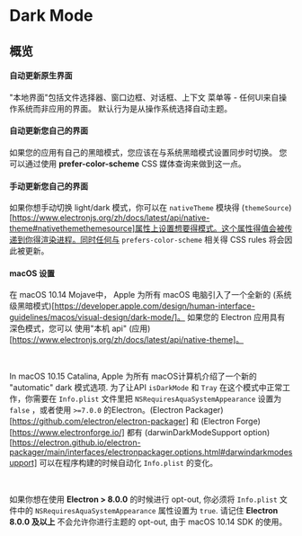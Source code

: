 # Dark Mode

## 概览

#### 自动更新原生界面

"本地界面"包括文件选择器、窗口边框、对话框、上下文 菜单等 - 任何UI来自操作系统而非应用的界面。 默认行为是从操作系统选择自动主题。


#### 自动更新您自己的界面

如果您的应用有自己的黑暗模式，您应该在与系统黑暗模式设置同步时切换。 您可以通过使用 **prefer-color-scheme** CSS 媒体查询来做到这一点。

#### 手动更新您自己的界面

如果你想手动切换 light/dark 模式，你可以在 `nativeTheme` 模块得 (`themeSource`)[https://www.electronjs.org/zh/docs/latest/api/native-theme#nativethemethemesource]属性上设置想要得模式。这个属性得值会被传递到你得渲染进程。同时任何与 `prefers-color-scheme` 相关得 CSS rules 将会因此被更新。 

#### macOS 设置

在 macOS 10.14 Mojave中， Apple 为所有 macOS 电脑引入了一个全新的 (系统级黑暗模式)[https://developer.apple.com/design/human-interface-guidelines/macos/visual-design/dark-mode/]。 如果您的 Electron 应用具有深色模式，您可以 使用"本机 api" (应用)[https://www.electronjs.org/zh/docs/latest/api/native-theme]。

<br>

In macOS 10.15 Catalina, Apple 为所有 macOS计算机介绍了一个新的 "automatic" dark 模式选项. 为了让API `isDarkMode` 和 `Tray` 在这个模式中正常工作，你需要在 `Info.plist` 文件里把 `NSRequiresAquaSystemAppearance` 设置为 `false` ，或者使用 `>=7.0.0` 的Electron。(Electron Packager)[https://github.com/electron/electron-packager] 和 (Electron Forge)[https://www.electronforge.io/] 都有 (darwinDarkModeSupport option)[https://electron.github.io/electron-packager/main/interfaces/electronpackager.options.html#darwindarkmodesupport] 可以在程序构建的时候自动化 `Info.plist` 的变化。

<br>

如果你想在使用 **Electron > 8.0.0** 的时候进行 opt-out, 你必须将 `Info.plist` 文件中的 `NSRequiresAquaSystemAppearance` 属性设置为 `true`. 请记住 **Electron 8.0.0 及以上** 不会允许你进行主题的 opt-out, 由于 macOS 10.14 SDK 的使用。

